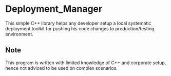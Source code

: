 # Deployment_Manager
This simple C++ library helps any developer setup a local systematic deployment toolkit for pushing his code changes to production/testing environment.

## Note 
This program is written with limited knowledge of C++ and corporate setup, hence not adviced to be used on complex scenarios.
